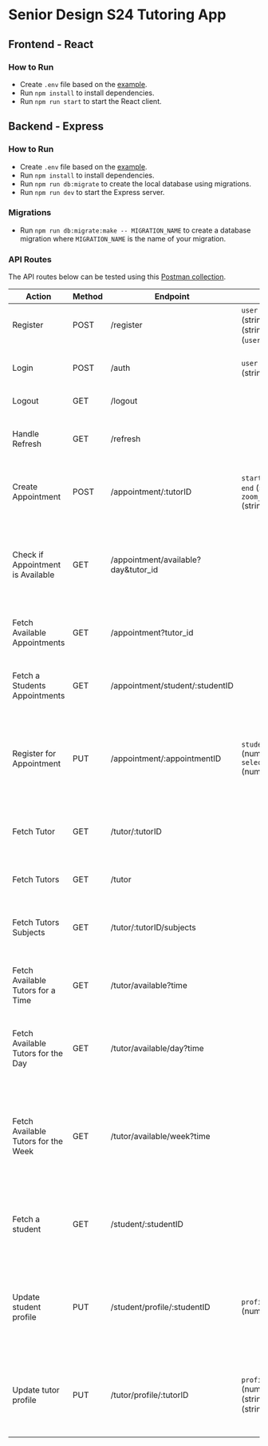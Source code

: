 # Senior Design S24 Tutoring App

## Frontend - React

### How to Run

- Create `.env` file based on the [example](/frontend/.env.example).
- Run `npm install` to install dependencies.
- Run `npm run start` to start the React client.

## Backend - Express

### How to Run

- Create `.env` file based on the [example](/backend/.env.example).
- Run `npm install` to install dependencies.
- Run `npm run db:migrate` to create the local database using migrations.
- Run `npm run dev` to start the Express server.

### Migrations

- Run `npm run db:migrate:make -- MIGRATION_NAME` to create a database migration where `MIGRATION_NAME` is the name of your migration.

### API Routes

The API routes below can be tested using this [Postman collection](/backend/api.postman_collection.json).

| Action | Method | Endpoint | Body | Description |
| --- | --- | --- | --- | --- |
| Register | POST | /register | `user` (string), `pwd` (string), `name` (string), `role` (`user` or `tutor`) | Creates a new user. |
| Login | POST | /auth | `user` (string), `pwd` (string) | Authenticates a user and returns JWT token. |
| Logout | GET | /logout |  | Logs out the current user. |
| Handle Refresh | GET | /refresh |  | Handles refresh token and provides new access token. |
| Create Appointment | POST | /appointment/:tutorID | `start` (string), `end` (string), `zoom_link` (string) | Creates a new appointment for a given tutor |
| Check if Appointment is Available | GET | /appointment/available?day&tutor_id |  | Returns true if the appointment for the specified tutor at the specified time is available |
| Fetch Available Appointments | GET | /appointment?tutor_id |  | Fetches all of the available appointments for a tutor |
| Fetch a Students Appointments | GET | /appointment/student/:studentID |  | Finds all of a students current appointments they have signed up for |
| Register for Appointment | PUT | /appointment/:appointmentID | `student_id` (number), `selected_subject` (number) | Registers a student under an appointment with a selected subject to be tutored on |
| Fetch Tutor | GET | /tutor/:tutorID |  | Finds and returns the information about the tutor given the tutorID |
| Fetch Tutors | GET | /tutor |  | Retrieves all of the current tutors |
| Fetch Tutors Subjects | GET | /tutor/:tutorID/subjects |  | Finds and returns the current subjects that the tutor teaches |
| Fetch Available Tutors for a Time | GET | /tutor/available?time |  | Finds all of the available tutors for a given start time |
| Fetch Available Tutors for the Day | GET | /tutor/available/day?time |  | Finds all of the available tutors for the entire day given any time of the day |
| Fetch Available Tutors for the Week | GET | /tutor/available/week?time |  | Finds all of the available tutors for the entire week (starting Sunday) given any time of any day in the week |
| Fetch a student | GET | /student/:studentID |  | Finds and returns the information about a student given the students user id |
| Update student profile | PUT | /student/profile/:studentID | `profile_picture` (number) | Updates the profile for a student given the students user id and the information (body) to update|
| Update tutor profile | PUT | /tutor/profile/:tutorID | `profile_picture` (number), `bio` (string), `subjects` (string[]) | Updates the profile for a tutor given the tutor id and the information (body) to update|